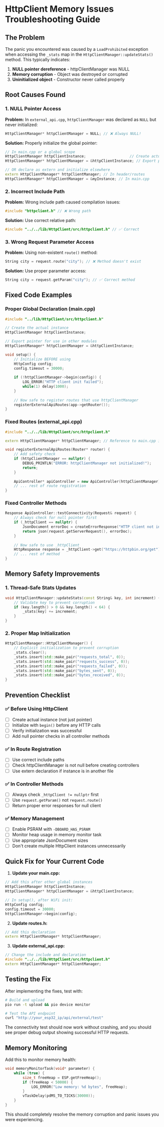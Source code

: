 # HttpClient Memory Issues Troubleshooting Guide

## The Problem
The panic you encountered was caused by a `LoadProhibited` exception when accessing the `_stats` map in the `HttpClientManager::updateStats()` method. This typically indicates:

1. **NULL pointer dereference** - httpClientManager was NULL
2. **Memory corruption** - Object was destroyed or corrupted
3. **Uninitialized object** - Constructor never called properly

## Root Causes Found

### 1. NULL Pointer Access
**Problem:** In `external_api.cpp`, `httpClientManager` was declared as `NULL` but never initialized:
```cpp
HttpClientManager* httpClientManager = NULL; // ❌ Always NULL!
```

**Solution:** Properly initialize the global pointer:
```cpp
// In main.cpp or a global scope
HttpClientManager httpClientInstance;                    // Create actual instance
HttpClientManager* httpClientManager = &httpClientInstance; // Export pointer

// OR declare as extern and initialize elsewhere
extern HttpClientManager* httpClientManager; // In header/routes
HttpClientManager* httpClientManager = &myInstance; // In main.cpp
```

### 2. Incorrect Include Path
**Problem:** Wrong include path caused compilation issues:
```cpp
#include "httpclient.h" // ❌ Wrong path
```

**Solution:** Use correct relative path:
```cpp
#include "../../lib/HttpClient/src/httpclient.h" // ✅ Correct
```

### 3. Wrong Request Parameter Access
**Problem:** Using non-existent `route()` method:
```cpp
String city = request.route("city"); // ❌ Method doesn't exist
```

**Solution:** Use proper parameter access:
```cpp
String city = request.getParam("city"); // ✅ Correct method
```

## Fixed Code Examples

### Proper Global Declaration (main.cpp)
```cpp
#include "../lib/HttpClient/src/httpclient.h"

// Create the actual instance
HttpClientManager httpClientInstance;

// Export pointer for use in other modules
HttpClientManager* httpClientManager = &httpClientInstance;

void setup() {
    // Initialize BEFORE using
    HttpConfig config;
    config.timeout = 30000;
    
    if (!httpClientManager->begin(config)) {
        LOG_ERROR("HTTP client init failed");
        while(1) delay(1000);
    }
    
    // Now safe to register routes that use httpClientManager
    registerExternalApiRoutes(app->getRouter());
}
```

### Fixed Routes (external_api.cpp)
```cpp
#include "../../lib/HttpClient/src/httpclient.h"

extern HttpClientManager* httpClientManager; // Reference to main.cpp instance

void registerExternalApiRoutes(Router* router) {
    // Add safety check
    if (httpClientManager == nullptr) {
        DEBUG_PRINTLN("ERROR: httpClientManager not initialized!");
        return;
    }
    
    ApiController* apiController = new ApiController(httpClientManager);
    // ... rest of route registration
}
```

### Fixed Controller Methods
```cpp
Response ApiController::testConnectivity(Request& request) {
    // Always check for null pointer first
    if (_httpClient == nullptr) {
        JsonDocument errorDoc = createErrorResponse("HTTP client not initialized");
        return json(request.getServerRequest(), errorDoc);
    }
    
    // Now safe to use _httpClient
    HttpResponse response = _httpClient->get("https://httpbin.org/get");
    // ... rest of method
}
```

## Memory Safety Improvements

### 1. Thread-Safe Stats Updates
```cpp
void HttpClientManager::updateStats(const String& key, int increment) {
    // Validate key to prevent corruption
    if (key.length() > 0 && key.length() < 64) {
        _stats[key] += increment;
    }
}
```

### 2. Proper Map Initialization
```cpp
HttpClientManager::HttpClientManager() {
    // Explicit initialization to prevent corruption
    _stats.clear();
    _stats.insert(std::make_pair("requests_total", 0));
    _stats.insert(std::make_pair("requests_success", 0));
    _stats.insert(std::make_pair("requests_failed", 0));
    _stats.insert(std::make_pair("bytes_sent", 0));
    _stats.insert(std::make_pair("bytes_received", 0));
}
```

## Prevention Checklist

### ✅ Before Using HttpClient
- [ ] Create actual instance (not just pointer)
- [ ] Initialize with `begin()` before any HTTP calls
- [ ] Verify initialization was successful
- [ ] Add null pointer checks in all controller methods

### ✅ In Route Registration
- [ ] Use correct include paths
- [ ] Check httpClientManager is not null before creating controllers
- [ ] Use extern declaration if instance is in another file

### ✅ In Controller Methods
- [ ] Always check `_httpClient != nullptr` first
- [ ] Use `request.getParam()` not `request.route()`
- [ ] Return proper error responses for null client

### ✅ Memory Management
- [ ] Enable PSRAM with `-DBOARD_HAS_PSRAM`
- [ ] Monitor heap usage in memory monitor task
- [ ] Use appropriate JsonDocument sizes
- [ ] Don't create multiple HttpClient instances unnecessarily

## Quick Fix for Your Current Code

1. **Update your main.cpp:**
```cpp
// Add this after other global instances
HttpClientManager httpClientInstance;
HttpClientManager* httpClientManager = &httpClientInstance;

// In setup(), after WiFi init:
HttpConfig config;
config.timeout = 30000;
httpClientManager->begin(config);
```

2. **Update routes.h:**
```cpp
// Add this declaration
extern HttpClientManager* httpClientManager;
```

3. **Update external_api.cpp:**
```cpp
// Change the include and declaration
#include "../../lib/HttpClient/src/httpclient.h"
extern HttpClientManager* httpClientManager;
```

## Testing the Fix

After implementing the fixes, test with:

```bash
# Build and upload
pio run -t upload && pio device monitor

# Test the API endpoint
curl "http://your_esp32_ip/api/external/test"
```

The connectivity test should now work without crashing, and you should see proper debug output showing successful HTTP requests.

## Memory Monitoring

Add this to monitor memory health:
```cpp
void memoryMonitorTask(void* parameter) {
    while (true) {
        size_t freeHeap = ESP.getFreeHeap();
        if (freeHeap < 50000) {
            LOG_ERROR("Low memory: %d bytes", freeHeap);
        }
        vTaskDelay(pdMS_TO_TICKS(30000));
    }
}
```

This should completely resolve the memory corruption and panic issues you were experiencing.
